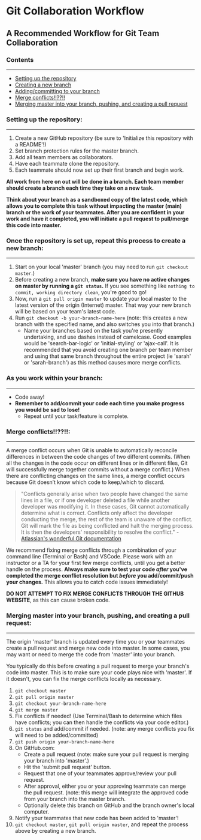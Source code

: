 # Git Collaboration Workflow

## A Recommended Workflow for Git Team Collaboration

### Contents
- - -
* [Setting up the repository](#setting-up-the-repository)
* [Creating a new branch](#once-the-repository-is-set-up,-repeat-this-process-to-create-a-new-branch)
* [Adding/committing to your branch](#as-you-work-within-your-branch)
* [Merge conflicts!!??!!](#merge-conflicts!!??!!)
* [Merging master into your branch, pushing, and creating a pull request](#merging-master-into-your-branch,-pushing,-and-creating-a-pull-request)




### Setting up the repository:
- - -
1. Create a new GitHub repository (be sure to 'Initialize this repository with a README'!)
2. Set branch protection rules for the master branch.
3. Add all team members as collaborators.
4. Have each teammate clone the repository.
5. Each teammate should now set up their first branch and begin work. 

  **All work from here on out will be done in a branch. Each team member should create a branch each time they take on a new task.**

  **Think about your branch as a sandboxed copy of the latest code, which allows you to complete this task without impacting the master (main) branch or the work of your teammates. After you are confident in your work and have it completed, you will initiate a pull request to pull/merge this code into master.**


### Once the repository is set up, repeat this process to create a new branch:
- - -
1. Start on your local 'master' branch (you may need to run `git checkout master`.)
2. Before creating a new branch, **make sure you have no active changes on master by running a `git status`.** If you see something like `nothing to commit, working directory clean`, you're good to go!
3. Now, run a `git pull origin master` to update your local master to the latest version of the origin (Internet) master. That way your new branch will be based on your team's latest code.
4. Run `git checkout -b your-branch-name-here` (note: this creates a new branch with the specified name, and also switches you into that branch.) 
    - Name your branches based on the task you're presently undertaking, and use dashes instead of camelcase. Good examples would be 'search-bar-logic' or 'initial-styling' or 'ajax-call'. It is recommended that you avoid creating one branch per team member and using that same branch throughout the entire project (ie 'sarah' or 'sarah-branch') as this method causes more merge conflicts.     



### As you work within your branch:
- - -
- Code away!
- **Remember to add/commit your code each time you make progress you would be sad to lose!**
    - Repeat until your task/feature is complete. 

    
### Merge conflicts!!??!!:
- - -
A merge conflict occurs when Git is unable to automatically reconcile differences in between the code changes of two different commits. (When all the changes in the code occur on different lines or in different files, Git will successfully merge together commits without a merge conflict.) When there are conflicting changes on the same lines, a merge conflict occurs because Git doesn’t know which code to keep/which to discard.

> "Conflicts generally arise when two people have changed the same lines in a file, or if one developer deleted a file while another developer was modifying it. In these cases, Git cannot automatically determine what is correct. Conflicts only affect the developer conducting the merge, the rest of the team is unaware of the conflict. Git will mark the file as being conflicted and halt the merging process. It is then the developers' responsibility to resolve the conflict." - [Atlassian's wonderful Git documentation](https://www.atlassian.com/git/tutorials/using-branches/merge-conflicts)

We recommend fixing merge conflicts through a combination of your command line (Terminal or Bash) and VSCode. Please work with an instructor or a TA for your first few merge conflicts, until you get a better handle on the process. **Always make sure to test your code *after* you've completed the merge conflict resolution but *before* you add/commit/push your changes.** This allows you to catch code issues immediately!

**DO NOT ATTEMPT TO FIX MERGE CONFLICTS THROUGH THE GITHUB WEBSITE**, as this can cause broken code.


### Merging master into your branch, pushing, and creating a pull request:
- - -
The origin 'master' branch is updated every time you or your teammates create a pull request and merge new code into master. In some cases, you may want or need to merge the code from 'master' into your branch. 

You typically do this before creating a pull request to merge your branch's code into master. This is to make sure your code plays nice with 'master'. If it doesn't, you can fix the merge conflicts locally as necessary.
1. `git checkout master`
2. `git pull origin master`
3. `git checkout your-branch-name-here`
4. `git merge master`
5. Fix conflicts if needed! (Use Terminal/Bash to determine which files have conflicts; you can then handle the conflicts via your code editor.)
6. `git status` and add/commit if needed. (note: any merge conflicts you fix will need to be added/committed)
7. `git push origin your-branch-name-here`
8. On GitHub.com:
    - Create a pull request (note: make sure your pull request is merging your branch into 'master'.)
    - Hit the 'submit pull request' button.
    - Request that one of your teammates approve/review your pull request.
    - After approval, either you or your approving teammate can merge the pull request. (note: this merge will integrate the approved code from your branch into the master branch.
    - Optionally delete this branch on GitHub and the branch owner's local computer.
9. Notify your teammates that new code has been added to 'master'!
10. `git checkout master`, `git pull origin master`, and repeat the process above by creating a new branch.
